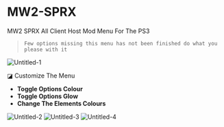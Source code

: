 # MW2-SPRX
MW2 SPRX All Client Host Mod Menu For The PS3
> `Few options missing this menu has not been finished do what you please with it`

![Untitled-1](https://github.com/extortionate/MW2-SPRX/assets/131308027/f3e73661-b61f-444c-b08b-ee9ed29150e8)

◪ Customize The Menu
* **Toggle Options Colour**
* **Toggle Options Glow**
* **Change The Elements Colours**

![Untitled-2](https://github.com/extortionate/MW2-SPRX/assets/131308027/ce35da6f-55d1-41ea-905e-f345048371a4)
![Untitled-3](https://github.com/extortionate/MW2-SPRX/assets/131308027/fd0639bd-168d-49c5-9a9a-b8ec8743e051)
![Untitled-4](https://github.com/extortionate/MW2-SPRX/assets/131308027/c2c5d227-678e-4903-8db5-f3f3d8b7fed8)
